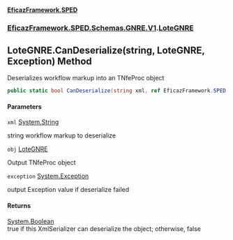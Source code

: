 #### [EficazFramework.SPED](EficazFrameworkSPED.md 'EficazFramework SPED')
### [EficazFramework.SPED.Schemas.GNRE.V1](EficazFramework.SPED.Schemas.GNRE.V1.md 'EficazFramework.SPED.Schemas.GNRE.V1').[LoteGNRE](EficazFramework.SPED.Schemas.GNRE.V1/LoteGNRE.md 'EficazFramework.SPED.Schemas.GNRE.V1.LoteGNRE')

## LoteGNRE.CanDeserialize(string, LoteGNRE, Exception) Method

Deserializes workflow markup into an TNfeProc object

```csharp
public static bool CanDeserialize(string xml, ref EficazFramework.SPED.Schemas.GNRE.V1.LoteGNRE obj, ref System.Exception exception);
```
#### Parameters

<a name='EficazFramework.SPED.Schemas.GNRE.V1.LoteGNRE.CanDeserialize(string,EficazFramework.SPED.Schemas.GNRE.V1.LoteGNRE,System.Exception).xml'></a>

`xml` [System.String](https://docs.microsoft.com/en-us/dotnet/api/System.String 'System.String')

string workflow markup to deserialize

<a name='EficazFramework.SPED.Schemas.GNRE.V1.LoteGNRE.CanDeserialize(string,EficazFramework.SPED.Schemas.GNRE.V1.LoteGNRE,System.Exception).obj'></a>

`obj` [LoteGNRE](EficazFramework.SPED.Schemas.GNRE.V1/LoteGNRE.md 'EficazFramework.SPED.Schemas.GNRE.V1.LoteGNRE')

Output TNfeProc object

<a name='EficazFramework.SPED.Schemas.GNRE.V1.LoteGNRE.CanDeserialize(string,EficazFramework.SPED.Schemas.GNRE.V1.LoteGNRE,System.Exception).exception'></a>

`exception` [System.Exception](https://docs.microsoft.com/en-us/dotnet/api/System.Exception 'System.Exception')

output Exception value if deserialize failed

#### Returns
[System.Boolean](https://docs.microsoft.com/en-us/dotnet/api/System.Boolean 'System.Boolean')  
true if this XmlSerializer can deserialize the object; otherwise, false